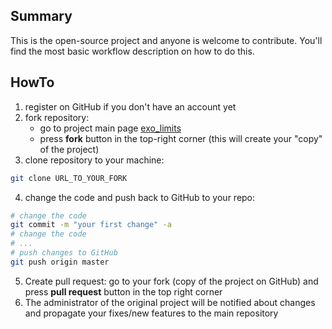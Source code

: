 ## Summary

This is the open-source project and anyone is welcome to contribute. You'll
find the most basic workflow description on how to do this.

## HowTo

1. register on GitHub if you don't have an account yet
2. fork repository:
    - go to project main page [exo_limits](https://github.com/ksamdev/exo_limits)
    - press **fork** button in the top-right corner (this will create
      your "copy" of the project)
3. clone repository to your machine:

```bash
git clone URL_TO_YOUR_FORK
```

4. change the code and push back to GitHub to your repo:

```bash
# change the code
git commit -m "your first change" -a
# change the code
# ...
# push changes to GitHub
git push origin master
```

5. Create pull request: go to your fork (copy of the project on GitHub) and
press **pull request** button in the top right corner
6. The administrator of the original project will be notified about changes and
propagate your fixes/new features to the main repository
